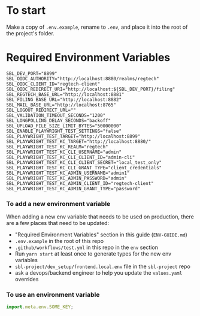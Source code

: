 # To start

Make a copy of `.env.example`, rename to `.env`, and place it into the root of the project's folder.

# Required Environment Variables

```env
SBL_DEV_PORT="8899"
SBL_OIDC_AUTHORITY="http://localhost:8880/realms/regtech"
SBL_OIDC_CLIENT_ID="regtech-client"
SBL_OIDC_REDIRECT_URI="http://localhost:${SBL_DEV_PORT}/filing"
SBL_REGTECH_BASE_URL="http://localhost:8881"
SBL_FILING_BASE_URL="http://localhost:8882"
SBL_MAIL_BASE_URL="http://localhost:8765"
SBL_LOGOUT_REDIRECT_URL=""
SBL_VALIDATION_TIMEOUT_SECONDS="1200"
SBL_LONGPOLLING_DELAY_SECONDS="backoff"
SBL_UPLOAD_FILE_SIZE_LIMIT_BYTES="50000000"
SBL_ENABLE_PLAYWRIGHT_TEST_SETTINGS="false"
SBL_PLAYWRIGHT_TEST_TARGET="http://localhost:8899"
SBL_PLAYWRIGHT_TEST_KC_TARGET="http://localhost:8880/"
SBL_PLAYWRIGHT_TEST_KC_REALM="regtech"
SBL_PLAYWRIGHT_TEST_KC_CLI_USERNAME="admin"
SBL_PLAYWRIGHT_TEST_KC_CLI_CLIENT_ID="admin-cli"
SBL_PLAYWRIGHT_TEST_KC_CLI_CLIENT_SECRET="local_test_only"
SBL_PLAYWRIGHT_TEST_KC_CLI_GRANT_TYPE="client_credentials"
SBL_PLAYWRIGHT_TEST_KC_ADMIN_USERNAME="admin1"
SBL_PLAYWRIGHT_TEST_KC_ADMIN_PASSWORD="admin"
SBL_PLAYWRIGHT_TEST_KC_ADMIN_CLIENT_ID="regtech-client"
SBL_PLAYWRIGHT_TEST_KC_ADMIN_GRANT_TYPE="password"
```

### To add a new environment variable

When adding a new env variable that needs to be used on production, there are a few places that need to be updated:

- "Required Environment Variables" section in this guide (`ENV-GUIDE.md`)
- `.env.example` in the root of this repo
- `.github/workflows/test.yml` in this repo in the `env` section
- Run `yarn start` at least once to generate types for the new env variables
- `sbl-project/dev_setup/frontend.local.env` file in the `sbl-project` repo
- ask a devops/backend engineer to help you update the `values.yaml` overrides

### To use an environment variable

```js
import.meta.env.SOME_KEY;
```
